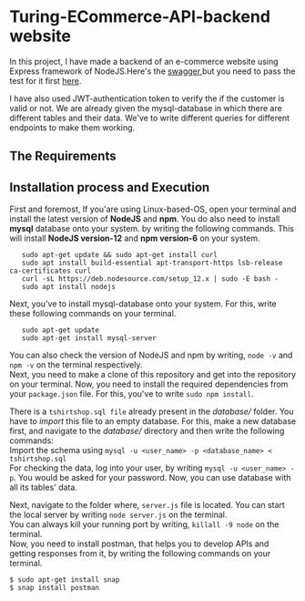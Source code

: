 # Turing-ECommerce-API-backend website

In this project, I have made a backend of an e-commerce website using Express framework of NodeJS.Here's the [swagger](https://backendapi.turing.com/docs/),but you need to pass the test for it first [here](https://developers.turing.com/dashboard/challenge).

  I have also used JWT-authentication token to verify the if the customer is valid or not. We are already given the mysql-database in which there are different tables and their data. We've to write different queries for different endpoints to make them working.

## The Requirements
## Installation process and Execution

First and foremost, If you'are using Linux-based-OS, open your terminal and install the latest version of <b>NodeJS</b> and <b>npm</b>. You do also need to install <b>mysql</b> database onto your system. by writing the following commands. 
This will install <b>NodeJS version-12</b> and <b>npm version-6</b> on your system.
```
   sudo apt-get update && sudo apt-get install curl
   sudo apt install build-essential apt-transport-https lsb-release ca-certificates curl
   curl -sL https://deb.nodesource.com/setup_12.x | sudo -E bash -
   sudo apt install nodejs
```
Next, you've to install mysql-database onto your system. For this, write these following commands on your terminal. 

```
   sudo apt-get update
   sudo apt-get install mysql-server
```
You can also check the version of NodeJS and npm by writing, `node -v` and `npm -v` on the terminal respectively. <br>
Next, you need to make a clone of this repository and get into the repository on your terminal. Now, you need to install the required dependencies from your `package.json` file. For this, you've to write `sudo npm install`. <br>

There is a `tshirtshop.sql file` already present in the *database/* folder. You have to *import* this file to an empty database. For this, make a new database first, and navigate to the *database/* directory and then write the following commands: <br>
Import the schema using `mysql -u <user_name> -p <database_name> < tshirtshop.sql`<br>
For checking the data, log into your user, by writing `mysql -u <user_name> -p`. You would be asked for your password. Now, you can use database with all its tables' data. <br> 

Next, navigate to the folder where, `server.js` file is located. You can start the local server by writing `node server.js` on the terminal. <br>
You can always kill your running port by writing, `killall -9 node` on the terminal. <br>
Now, you need to install postman, that helps you to develop APIs and getting responses from it, by writing the following commands on your terminal.
```
$ sudo apt-get install snap
$ snap install postman
```
